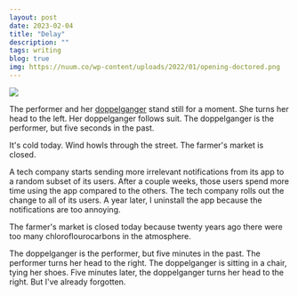 ```yaml
---
layout: post
date: 2023-02-04
title: "Delay"
description: ""
tags: writing
blog: true
img: https://nuum.co/wp-content/uploads/2022/01/opening-doctored.png
---
```


![](https://nuum.co/wp-content/uploads/2022/01/opening-doctored.png)

The performer and her [doppelganger](https://nuum.co/project/doppelganger) stand still for a moment. She turns her head to the left. Her doppelganger follows suit. The doppelganger is the performer, but five seconds in the past.

It's cold today. Wind howls through the street. The farmer's market is closed.

A tech company starts sending more irrelevant notifications from its app to a random subset of its users. After a couple weeks, those users spend more time using the app compared to the others. The tech company rolls out the change to all of its users. A year later, I uninstall the app because the notifications are too annoying.

The farmer's market is closed today because twenty years ago there were too many chloroflourocarbons in the atmosphere.

The doppelganger is the performer, but five minutes in the past. The performer turns her head to the right. The doppelganger is sitting in a chair, tying her shoes. Five minutes later, the doppelganger turns her head to the right. But I've already forgotten.
